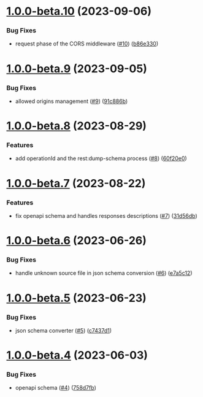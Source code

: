 # [1.0.0-beta.10](https://github.com/alliage-framework/rest-api/compare/v1.0.0-beta.9...v1.0.0-beta.10) (2023-09-06)


### Bug Fixes

* request phase of the CORS middleware ([#10](https://github.com/alliage-framework/rest-api/issues/10)) ([b86e330](https://github.com/alliage-framework/rest-api/commit/b86e3306a2f97e4e1c0a33889f7c87e7a6ce94aa))

# [1.0.0-beta.9](https://github.com/alliage-framework/rest-api/compare/v1.0.0-beta.8...v1.0.0-beta.9) (2023-09-05)


### Bug Fixes

* allowed origins management ([#9](https://github.com/alliage-framework/rest-api/issues/9)) ([91c886b](https://github.com/alliage-framework/rest-api/commit/91c886bb860eb76edb4b96e3542b18c092c4e3a2))

# [1.0.0-beta.8](https://github.com/alliage-framework/rest-api/compare/v1.0.0-beta.7...v1.0.0-beta.8) (2023-08-29)


### Features

* add operationId and the rest:dump-schema process ([#8](https://github.com/alliage-framework/rest-api/issues/8)) ([60f20e0](https://github.com/alliage-framework/rest-api/commit/60f20e002725cfe9a19afbb87c873508bec70e09))

# [1.0.0-beta.7](https://github.com/alliage-framework/rest-api/compare/v1.0.0-beta.6...v1.0.0-beta.7) (2023-08-22)


### Features

* fix openapi schema and handles responses descriptions ([#7](https://github.com/alliage-framework/rest-api/issues/7)) ([31d56db](https://github.com/alliage-framework/rest-api/commit/31d56db8f562ea83790006c12646ccd09e723fda))

# [1.0.0-beta.6](https://github.com/alliage-framework/rest-api/compare/v1.0.0-beta.5...v1.0.0-beta.6) (2023-06-26)


### Bug Fixes

* handle unknown source file in json schema conversion ([#6](https://github.com/alliage-framework/rest-api/issues/6)) ([e7a5c12](https://github.com/alliage-framework/rest-api/commit/e7a5c120db76cc2c9146765e5e9cdc29bf1f41a6))

# [1.0.0-beta.5](https://github.com/alliage-framework/rest-api/compare/v1.0.0-beta.4...v1.0.0-beta.5) (2023-06-23)


### Bug Fixes

* json schema converter ([#5](https://github.com/alliage-framework/rest-api/issues/5)) ([c7437d1](https://github.com/alliage-framework/rest-api/commit/c7437d105d04d0bc27b26d9eab91539e6f91cab2))

# [1.0.0-beta.4](https://github.com/alliage-framework/rest-api/compare/v1.0.0-beta.3...v1.0.0-beta.4) (2023-06-03)


### Bug Fixes

* openapi schema ([#4](https://github.com/alliage-framework/rest-api/issues/4)) ([758d7fb](https://github.com/alliage-framework/rest-api/commit/758d7fb233473e9c47522168bc722ba6c817cf6b))
